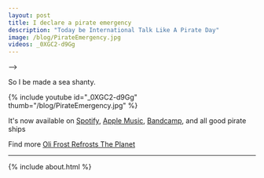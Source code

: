 ```yaml
---
layout: post
title: I declare a pirate emergency
description: "Today be International Talk Like A Pirate Day"
image: /blog/PirateEmergency.jpg
videos: _0XGC2-d9Gg
---
```


<!-- <!-- {% include refrost-style %} --> -->

So I be made a sea shanty.

{% include youtube id="_0XGC2-d9Gg" thumb="/blog/PirateEmergency.jpg" %}

It's now available on [Spotify](https://open.spotify.com/track/5jfvOGQXhj6YdYXROgee3l?si=f4e6e78f19964e3d), [Apple Music](https://music.apple.com/gb/album/the-pirate-emergency/1585704784?i=1585704785), [Bandcamp](https://olifrost.bandcamp.com/track/the-pirate-emergency), and all good pirate ships

Find more [Oli Frost Refrosts The Planet](/refrost)

---

{% include about.html %}

